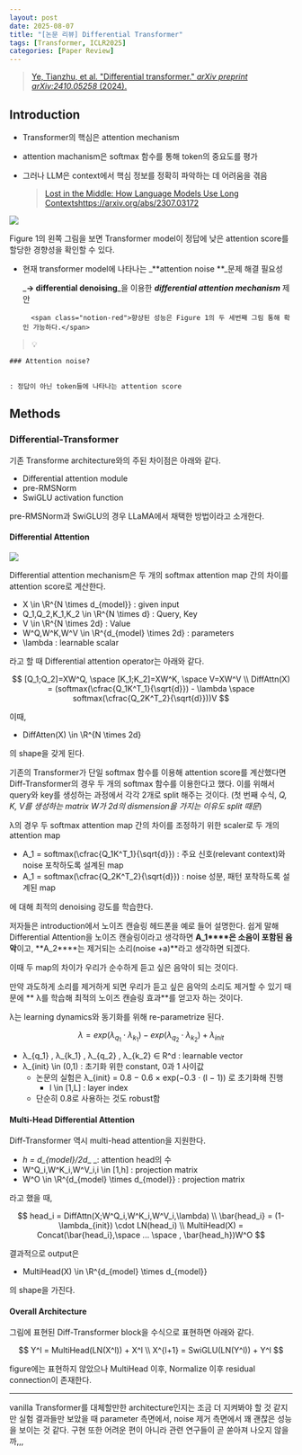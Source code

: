 ```yaml
---
layout: post
date: 2025-08-07
title: "[논문 리뷰] Differential Transformer"
tags: [Transformer, ICLR2025]
categories: [Paper Review]
---
```


> [Ye, Tianzhu, et al. "Differential transformer." ](https://arxiv.org/abs/2410.05258)[_arXiv preprint arXiv:2410.05258_](https://arxiv.org/abs/2410.05258)[ (2024).](https://arxiv.org/abs/2410.05258)



## Introduction

- Transformer의 핵심은 attention mechanism
- attention machanism은 softmax 함수를 통해 token의 중요도를 평가
- 그러나 LLM은 context에서 핵심 정보를 정확히 파악하는 데 어려움을 겪음

	> [Lost in the Middle: How Language Models Use Long Contextshttps://arxiv.org/abs/2307.03172](https://arxiv.org/abs/2307.03172)


![](https://prod-files-secure.s3.us-west-2.amazonaws.com/542b861c-36a8-4051-84e5-8804b6728dba/9083ea56-691a-4752-ae26-47f403431ac8/image.png?X-Amz-Algorithm=AWS4-HMAC-SHA256&X-Amz-Content-Sha256=UNSIGNED-PAYLOAD&X-Amz-Credential=ASIAZI2LB466S4WM6TYB%2F20250916%2Fus-west-2%2Fs3%2Faws4_request&X-Amz-Date=20250916T190105Z&X-Amz-Expires=3600&X-Amz-Security-Token=IQoJb3JpZ2luX2VjEBsaCXVzLXdlc3QtMiJHMEUCIQDY%2Bmr8f3i2MR4gn0fi%2FPhBB4dZQFc%2BSCxxbbQJlTGFnwIgQjlTpNHo0HMNnHCItaKr7ajL2ALzkTCS0XulQ80yUE8qiAQIlP%2F%2F%2F%2F%2F%2F%2F%2F%2F%2FARAAGgw2Mzc0MjMxODM4MDUiDD%2Fa00uWOg8jifPGLCrcA4cxYyTjWbznoPZavG4262rsTke8dsG729wRDH3FFgxKM2BaZ2DZYrrjA4oaWH1FFlDQyGfsJmww6YO3o3Y7slx2yqVnjoYd8Qth7H%2F8ZCAwHRJVK6L15mVEim1BylXmerf31wwWdCzwURr50c3%2F8IOBGwYtBT0tz%2FD4nUh9Ga0qN%2B%2B4xqw3V1hbqdcf%2B4TPrTQvVqFdMoqrJjJgAW7oDBQgS0EZdkIB6JNzSD2GX88fqHWwuZp7MLmRc%2BQLQlkt7oTw0Gvv56U6jbAKFjDcObvzKL9anve2IYj7Q%2F%2BNdvGSlCtq9ZuX7YqRQ0Ow2JYog3%2FubmPLC9CUBjD%2F6l0%2Bs2dqadLOZvHdJFmQxQrhjIh2I0uEexD2XMJXEW9TSMLYiY5qYn4ECDWq5JzEw1mrkJHoKzLD2XnSyxJIrV1SUThTPHthnXO6t6Cm%2FQGk1Hz6h6GC%2BwjQ99an4poUZ59Pq7ufxqEj%2F8WRuZGvvhFKvWZeT%2FLOis5s6IdWHwWP8D27z5Frf4T8KXiuKlZbTD1n8Fwdd4NVqQyKxc4sHAci4sFRzkbs%2FuI0A31EIGpd37OwE9vTXKud%2BwSeA9%2Fj%2FPSjKS5Iyo0QltUhl6AD6gUTr7ciPgR6nTQlHBvnhBgCMJPkpsYGOqUB4nwYz69fh6ORw3R%2F5NCEzkywTnEDGzVWIgxqz1%2FKF2Im9pFxD72yLohe4xXoqYAnz35f6N69nz81ELhrL0r8idrazluC70ZIjiGZ%2FGDIpPExC%2FOdCZaPYNlAGTEyCKA6rc7lXAUybtE%2Box2qN7qd5C0YKWf%2BAXIKUACruVpbCceFnzVzT4uaGsEX5Qza8YJpN4PDHzfK06hkih6hF68V5sb4B24o&X-Amz-Signature=31fd87406c75687e1fb90330db4e4eb7b6e01b68ccc74cca2296eb480c9866be&X-Amz-SignedHeaders=host&x-amz-checksum-mode=ENABLED&x-id=GetObject)


Figure 1의 왼쪽 그림을 보면 Transformer model이 정답에 낮은 attention score를 할당한 경향성을 확인할 수 있다.

- 현재 transformer model에 나타나는 _**attention noise **_문제 해결 필요성

	_**→ differential denoising**_을 이용한 _**differential attention mechanism**_ 제안


		<span class="notion-red">향상된 성능은 Figure 1의 두 세번째 그림 통해 확인 가능하다.</span>


> 💡 


	### Attention noise?


	: 정답이 아닌 token들에 나타나는 attention score



## Methods



### Differential-Transformer


기존 Transforme architecture와의 주된 차이점은 아래와 같다.

- Differential attention module
- pre-RMSNorm
- SwiGLU activation function

pre-RMSNorm과 SwiGLU의 경우 LLaMA에서 채택한 방법이라고 소개한다.



#### Differential Attention


![](https://prod-files-secure.s3.us-west-2.amazonaws.com/542b861c-36a8-4051-84e5-8804b6728dba/116d70b2-1963-4810-9167-f4c7d8a06e8f/image.png?X-Amz-Algorithm=AWS4-HMAC-SHA256&X-Amz-Content-Sha256=UNSIGNED-PAYLOAD&X-Amz-Credential=ASIAZI2LB466S4WM6TYB%2F20250916%2Fus-west-2%2Fs3%2Faws4_request&X-Amz-Date=20250916T190105Z&X-Amz-Expires=3600&X-Amz-Security-Token=IQoJb3JpZ2luX2VjEBsaCXVzLXdlc3QtMiJHMEUCIQDY%2Bmr8f3i2MR4gn0fi%2FPhBB4dZQFc%2BSCxxbbQJlTGFnwIgQjlTpNHo0HMNnHCItaKr7ajL2ALzkTCS0XulQ80yUE8qiAQIlP%2F%2F%2F%2F%2F%2F%2F%2F%2F%2FARAAGgw2Mzc0MjMxODM4MDUiDD%2Fa00uWOg8jifPGLCrcA4cxYyTjWbznoPZavG4262rsTke8dsG729wRDH3FFgxKM2BaZ2DZYrrjA4oaWH1FFlDQyGfsJmww6YO3o3Y7slx2yqVnjoYd8Qth7H%2F8ZCAwHRJVK6L15mVEim1BylXmerf31wwWdCzwURr50c3%2F8IOBGwYtBT0tz%2FD4nUh9Ga0qN%2B%2B4xqw3V1hbqdcf%2B4TPrTQvVqFdMoqrJjJgAW7oDBQgS0EZdkIB6JNzSD2GX88fqHWwuZp7MLmRc%2BQLQlkt7oTw0Gvv56U6jbAKFjDcObvzKL9anve2IYj7Q%2F%2BNdvGSlCtq9ZuX7YqRQ0Ow2JYog3%2FubmPLC9CUBjD%2F6l0%2Bs2dqadLOZvHdJFmQxQrhjIh2I0uEexD2XMJXEW9TSMLYiY5qYn4ECDWq5JzEw1mrkJHoKzLD2XnSyxJIrV1SUThTPHthnXO6t6Cm%2FQGk1Hz6h6GC%2BwjQ99an4poUZ59Pq7ufxqEj%2F8WRuZGvvhFKvWZeT%2FLOis5s6IdWHwWP8D27z5Frf4T8KXiuKlZbTD1n8Fwdd4NVqQyKxc4sHAci4sFRzkbs%2FuI0A31EIGpd37OwE9vTXKud%2BwSeA9%2Fj%2FPSjKS5Iyo0QltUhl6AD6gUTr7ciPgR6nTQlHBvnhBgCMJPkpsYGOqUB4nwYz69fh6ORw3R%2F5NCEzkywTnEDGzVWIgxqz1%2FKF2Im9pFxD72yLohe4xXoqYAnz35f6N69nz81ELhrL0r8idrazluC70ZIjiGZ%2FGDIpPExC%2FOdCZaPYNlAGTEyCKA6rc7lXAUybtE%2Box2qN7qd5C0YKWf%2BAXIKUACruVpbCceFnzVzT4uaGsEX5Qza8YJpN4PDHzfK06hkih6hF68V5sb4B24o&X-Amz-Signature=dd304cb6d074446bdcee91ed9399bc32e57648da61e1fe39545d95f9c18cd284&X-Amz-SignedHeaders=host&x-amz-checksum-mode=ENABLED&x-id=GetObject)


Differential attention mechanism은 두 개의 softmax attention map 간의 차이를 attention score로 계산한다.

- X \in \R^{N \times d\_{model}} : given input
- Q\_1,Q\_2,K\_1,K\_2 \in \R^{N \times d} : Query, Key
- V \in \R^{N \times 2d} : Value
- W^Q,W^K,W^V \in \R^{d\_{model} \times 2d} : parameters
- \lambda : learnable scalar

라고 할 때 Differential attention operator는 아래와 같다.


$$
[Q_1;Q_2]=XW^Q, \space [K_1;K_2]=XW^K, \space V=XW^V \\
DiffAttn(X) = (softmax(\cfrac{Q_1K^T_1}{\sqrt{d}}) - \lambda \space softmax(\cfrac{Q_2K^T_2}{\sqrt{d}}))V
$$


이때,

- DiffAtten(X) \in \R^{N \times 2d}

의 shape을 갖게 된다.


기존의 Transformer가 단일 softmax 함수를 이용해 attention score를 계산했다면 Diff-Transformer의 경우 두 개의 softmax 함수를 이용한다고 했다. 이를 위해서 query와 key를 생성하는 과정에서 각각 2개로 split 해주는 것이다. <span class="notion-red">(첫 번째 수식, </span><span class="notion-red">_Q, K, V를 생성하는 matrix W가 2d의 dismension을 가지는 이유도 split 때문_</span><span class="notion-red">)</span>


 λ의 경우 두 softmax attention map 간의 차이를 조정하기 위한 scaler로 두 개의 attention map

- A\_1 = softmax(\cfrac{Q\_1K^T\_1}{\sqrt{d}}) : 주요 신호(relevant context)와 noise 포착하도록 설계된 map
- A\_1 = softmax(\cfrac{Q\_2K^T\_2}{\sqrt{d}}) : noise 성분, 패턴 포착하도록 설계된 map 

에 대해 최적의 denoising 강도를 학습한다.


저자들은 introduction에서 노이즈 캔슬링 헤드폰을 예로 들어 설명한다. 쉽게 말해 Differential Attention을 노이즈 캔슬링이라고 생각하면 **A\_1****은 소음이 포함된 음악**이고, **A\_2****는 제거되는 소리(noise +a)**라고 생각하면 되겠다. 


이때 두 map의 차이가 우리가 순수하게 듣고 싶은 음악이 되는 것이다. 


만약 과도하게 소리를 제거하게 되면 우리가 듣고 싶은 음악의 소리도 제거할 수 있기 때문에 ** λ를 학습해 최적의 노이즈 캔슬링 효과**를 얻고자 하는 것이다.


λ는 learning dynamics와 동기화를 위해 re-parametrize 된다.


$$
\lambda = exp(\lambda_{q_1} \cdot \lambda_{k_1}) - exp(\lambda_{q_2} \cdot \lambda_{k_2}) + \lambda_{init}
$$

- λ\_{q\_1} , λ\_{k\_1} , λ\_{q\_2} , λ\_{k\_2} ∈ R^d : learnable vector
- λ\_{init} \in (0,1) : 초기화 위한 constant, 0과 1 사이값
	- 논문의 실험은 λ\_{init} = 0.8 − 0.6 × exp(−0.3 · (l − 1)) 로 초기화해 진행
		- l \in [1,L] : layer index
	- 단순히 0.8로 사용하는 것도 robust함


#### **Multi-Head Differential Attention**


Diff-Transformer 역시 multi-head attention을 지원한다.

- _h = d\_{model}/2d__ _: attention head의 수
- W^Q\_i,W^K\_i,W^V\_i,i \in [1,h] : projection matrix
- W^O \in \R^{d\_{model} \times d\_{model}} : projection matrix

라고 했을 때,


$$
head_i = DiffAttn(X;W^Q_i,W^K_i,W^V_i,\lambda) \\
\bar{head_i} = (1-\lambda_{init}) \cdot LN(head_i) \\
MultiHead(X) = Concat(\bar{head_i},\space ... \space , \bar{head_h})W^O
$$


결과적으로 output은

- MultiHead(X) \in \R^{d\_{model} \times d\_{model}}

의 shape을 가진다.



#### Overall Architecture


그림에 표현된 Diff-Transformer block을 수식으로 표현하면 아래와 같다.


$$
Y^l = MultiHead(LN(X^l)) + X^l \\
X^{l+1} = SwiGLU(LN(Y^l)) + Y^l
$$


figure에는 표현하지 않았으나 MultiHead 이후, Normalize 이후 residual connection이 존재한다.


---


vanilla Transformer를 대체할만한 architecture인지는 조금 더 지켜봐야 할 것 같지만 실험 결과들만 보았을 때 parameter 측면에서, noise 제거 측면에서 꽤 괜찮은 성능을 보이는 것 같다. 구현 또한 어려운 편이 아니라 관련 연구들이 곧 쏟아져 나오지 않을까,,,


